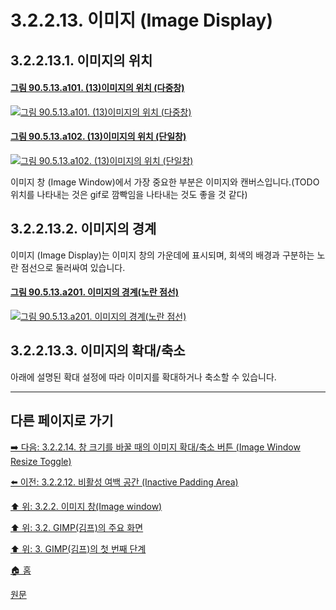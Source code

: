 # 3.2.2.13. 이미지 (Image Display)
## 3.2.2.13.1. 이미지의 위치

#### [그림 90.5.13.a101. (13)이미지의 위치 (다중창)](https://wonder13662.github.io/gimp/2.10.36_ko/90-05-13-image_display.html#%EA%B7%B8%EB%A6%BC-90513a101-13%EC%9D%B4%EB%AF%B8%EC%A7%80%EC%9D%98-%EC%9C%84%EC%B9%98-%EB%8B%A4%EC%A4%91%EC%B0%BD)
[![그림 90.5.13.a101. (13)이미지의 위치 (다중창)](https://github.com/wonder13662/gimp/assets/15767104/21d41162-a845-48e1-9375-5f5d09dafb09)](https://wonder13662.github.io/gimp/2.10.36_ko/90-05-13-image_display.html#%EA%B7%B8%EB%A6%BC-90513a101-13%EC%9D%B4%EB%AF%B8%EC%A7%80%EC%9D%98-%EC%9C%84%EC%B9%98-%EB%8B%A4%EC%A4%91%EC%B0%BD)

#### [그림 90.5.13.a102. (13)이미지의 위치 (단일창)](https://wonder13662.github.io/gimp/2.10.36_ko/90-05-13-image_display.html#%EA%B7%B8%EB%A6%BC-90513a102-13%EC%9D%B4%EB%AF%B8%EC%A7%80%EC%9D%98-%EC%9C%84%EC%B9%98-%EB%8B%A8%EC%9D%BC%EC%B0%BD)
[![그림 90.5.13.a102. (13)이미지의 위치 (단일창)](https://github.com/wonder13662/gimp/assets/15767104/bcb55857-d424-4de2-928a-7e30b00e8f47)](https://wonder13662.github.io/gimp/2.10.36_ko/90-05-13-image_display.html#%EA%B7%B8%EB%A6%BC-90513a102-13%EC%9D%B4%EB%AF%B8%EC%A7%80%EC%9D%98-%EC%9C%84%EC%B9%98-%EB%8B%A8%EC%9D%BC%EC%B0%BD)

이미지 창 (Image Window)에서 가장 중요한 부분은 이미지와 캔버스입니다.(TODO 위치를 나타내는 것은 gif로 깜빡임을 나타내는 것도 좋을 것 같다) 

## 3.2.2.13.2. 이미지의 경계
이미지 (Image Display)는 이미지 창의 가운데에 표시되며, 회색의 배경과 구분하는 노란 점선으로 둘러싸여 있습니다.

#### [그림 90.5.13.a201. 이미지의 경계(노란 점선)](https://wonder13662.github.io/gimp/2.10.36_ko/90-05-13-image_display.html#%EA%B7%B8%EB%A6%BC-90513a201-%EC%9D%B4%EB%AF%B8%EC%A7%80%EC%9D%98-%EA%B2%BD%EA%B3%84%EB%85%B8%EB%9E%80-%EC%A0%90%EC%84%A0)
[![그림 90.5.13.a201. 이미지의 경계(노란 점선)](https://github.com/wonder13662/gimp/assets/15767104/3ba59d1d-9006-455a-82cd-9687decfa31a)](https://wonder13662.github.io/gimp/2.10.36_ko/90-05-13-image_display.html#%EA%B7%B8%EB%A6%BC-90513a201-%EC%9D%B4%EB%AF%B8%EC%A7%80%EC%9D%98-%EA%B2%BD%EA%B3%84%EB%85%B8%EB%9E%80-%EC%A0%90%EC%84%A0)

## 3.2.2.13.3. 이미지의 확대/축소
아래에 설명된 확대 설정에 따라 이미지를 확대하거나 축소할 수 있습니다.

***

## 다른 페이지로 가기
[➡️ 다음: 3.2.2.14. 창 크기를 바꿀 때의 이미지 확대/축소 버튼 (Image Window Resize Toggle)](./03-02-02-14-image-window-resize-toggle.md)

[⬅️ 이전: 3.2.2.12. 비활성 여백 공간 (Inactive Padding Area)](./03-02-02-12-inactive-padding-area.md)

[⬆️ 위: 3.2.2. 이미지 창(Image window)](./03-02-02-00-image-window.md)

[⬆️ 위: 3.2. GIMP(김프)의 주요 화면](./03-02-00-main-window.md)

[⬆️ 위: 3. GIMP(김프)의 첫 번째 단계](./03-00-first-step-with-gimp.md)

[🏠 홈](./00-home.md)

[원문](https://docs.gimp.org/2.10/ko/gimp-image-window.html)
